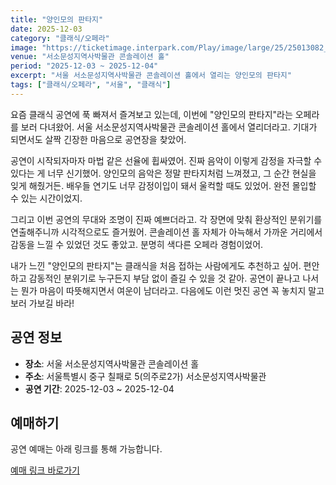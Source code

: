 ```yaml
---
title: "양인모의 판타지"
date: 2025-12-03
category: "클래식/오페라"
image: "https://ticketimage.interpark.com/Play/image/large/25/25013082_p.gif"
venue: "서소문성지역사박물관 콘솔레이션 홀"
period: "2025-12-03 ~ 2025-12-04"
excerpt: "서울 서소문성지역사박물관 콘솔레이션 홀에서 열리는 양인모의 판타지"
tags: ["클래식/오페라", "서울", "클래식"]
---
```


요즘 클래식 공연에 푹 빠져서 즐겨보고 있는데, 이번에 "양인모의 판타지"라는 오페라를 보러 다녀왔어. 서울 서소문성지역사박물관 콘솔레이션 홀에서 열리더라고. 기대가 되면서도 살짝 긴장한 마음으로 공연장을 찾았어.

공연이 시작되자마자 마법 같은 선율에 휩싸였어. 진짜 음악이 이렇게 감정을 자극할 수 있다는 게 너무 신기했어. 양인모의 음악은 정말 판타지처럼 느껴졌고, 그 순간 현실을 잊게 해줬거든. 배우들 연기도 너무 감정이입이 돼서 울컥할 때도 있었어. 완전 몰입할 수 있는 시간이었지.

그리고 이번 공연의 무대와 조명이 진짜 예쁘더라고. 각 장면에 맞춰 환상적인 분위기를 연출해주니까 시각적으로도 즐거웠어. 콘솔레이션 홀 자체가 아늑해서 가까운 거리에서 감동을 느낄 수 있었던 것도 좋았고. 분명히 색다른 오페라 경험이었어.

내가 느낀 "양인모의 판타지"는 클래식을 처음 접하는 사람에게도 추천하고 싶어. 편안하고 감동적인 분위기로 누구든지 부담 없이 즐길 수 있을 것 같아. 공연이 끝나고 나서는 뭔가 마음이 따뜻해지면서 여운이 남더라고. 다음에도 이런 멋진 공연 꼭 놓치지 말고 보러 가보길 바라!

## 공연 정보

- **장소**: 서울 서소문성지역사박물관 콘솔레이션 홀
- **주소**: 서울특별시 중구 칠패로 5(의주로2가) 서소문성지역사박물관
- **공연 기간**: 2025-12-03 ~ 2025-12-04

## 예매하기

공연 예매는 아래 링크를 통해 가능합니다.

[예매 링크 바로가기](https://tickets.interpark.com/goods/25013082)
